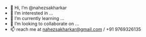 - 👋 Hi, I’m @nahezsakharkar
- 👀 I’m interested in ...
- 🌱 I’m currently learning ...
- 💞️ I’m looking to collaborate on ...
- 📫 reach me at nahezsakharkar@gmail.com / +91 9769326135

<!---
nahezsakharkar/nahezsakharkar is a ✨ special ✨ repository because its `README.md` (this file) appears on your GitHub profile.
You can click the Preview link to take a look at your changes.
--->
